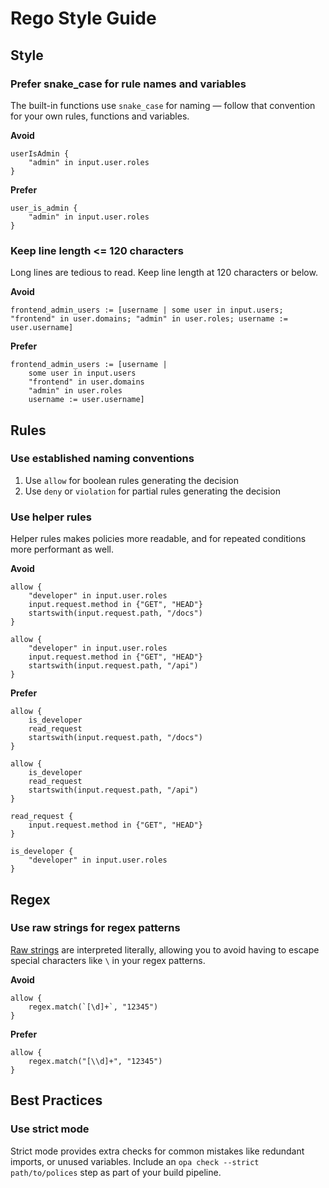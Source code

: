 # Rego Style Guide

## Style

### Prefer snake_case for rule names and variables

The built-in functions use `snake_case` for naming — follow that convention for your own rules, functions and variables.

**Avoid**
```rego
userIsAdmin {
	"admin" in input.user.roles
}
```

**Prefer**
```rego
user_is_admin {
	"admin" in input.user.roles
}
```

### Keep line length <= 120 characters

Long lines are tedious to read. Keep line length at 120 characters or below.

**Avoid**
```rego
frontend_admin_users := [username | some user in input.users; "frontend" in user.domains; "admin" in user.roles; username := user.username]
```

**Prefer**
```rego
frontend_admin_users := [username |
    some user in input.users
    "frontend" in user.domains
    "admin" in user.roles
    username := user.username]
```

## Rules

### Use established naming conventions

1. Use `allow` for boolean rules generating the decision
1. Use `deny` or `violation` for partial rules generating the decision

### Use helper rules

Helper rules makes policies more readable, and for repeated conditions more performant as well.

**Avoid**
```rego
allow {
    "developer" in input.user.roles
    input.request.method in {"GET", "HEAD"}
    startswith(input.request.path, "/docs")
}

allow {
    "developer" in input.user.roles
    input.request.method in {"GET", "HEAD"}
    startswith(input.request.path, "/api")
}
```

**Prefer**

```rego
allow {
    is_developer
    read_request
    startswith(input.request.path, "/docs")
}

allow {
    is_developer
    read_request
    startswith(input.request.path, "/api")
}

read_request {
    input.request.method in {"GET", "HEAD"}
}

is_developer {
    "developer" in input.user.roles
}
```

## Regex

### Use raw strings for regex patterns

[Raw strings](https://www.openpolicyagent.org/docs/edge/policy-language/#strings) are interpreted literally, allowing
you to avoid having to escape special characters like `\` in your regex patterns.

**Avoid**
```rego
allow {
	regex.match(`[\d]+`, "12345")
}
```

**Prefer**
```rego
allow {
	regex.match("[\\d]+", "12345")
}
```

## Best Practices

### Use strict mode

Strict mode provides extra checks for common mistakes like redundant imports, or unused variables. Include
an `opa check --strict path/to/polices` step as part of your build pipeline.